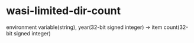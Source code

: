 # wasi-limited-dir-count
environment variable(string), year(32-bit signed integer) -> item count(32-bit signed integer)
